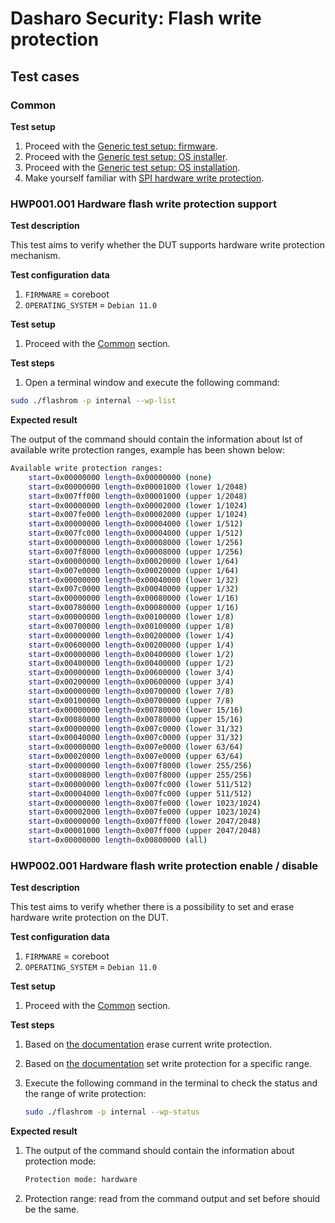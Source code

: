 # Dasharo Security: Flash write protection

## Test cases

### Common

**Test setup**

1. Proceed with the
    [Generic test setup: firmware](../../generic-test-setup/#firmware).
1. Proceed with the
    [Generic test setup: OS installer](../../generic-test-setup/#os-installer).
1. Proceed with the
    [Generic test setup: OS installation](../../generic-test-setup/#os-installation).
1. Make yourself familiar with
    [SPI hardware write protection](../../../variants/asus_kgpe_d16/spi-wp/).

### HWP001.001 Hardware flash write protection support

**Test description**

This test aims to verify whether the DUT supports hardware write protection
mechanism.

**Test configuration data**

1. `FIRMWARE` = coreboot
1. `OPERATING_SYSTEM` = `Debian 11.0`

**Test setup**

1. Proceed with the [Common](#common) section.

**Test steps**

1. Open a terminal window and execute the following command:

```bash
sudo ./flashrom -p internal --wp-list
```

**Expected result**

The output of the command should contain the information about lst of
available write protection ranges, example has been shown below:

```bash
Available write protection ranges:
	start=0x00000000 length=0x00000000 (none)
	start=0x00000000 length=0x00001000 (lower 1/2048)
	start=0x007ff000 length=0x00001000 (upper 1/2048)
	start=0x00000000 length=0x00002000 (lower 1/1024)
	start=0x007fe000 length=0x00002000 (upper 1/1024)
	start=0x00000000 length=0x00004000 (lower 1/512)
	start=0x007fc000 length=0x00004000 (upper 1/512)
	start=0x00000000 length=0x00008000 (lower 1/256)
	start=0x007f8000 length=0x00008000 (upper 1/256)
	start=0x00000000 length=0x00020000 (lower 1/64)
	start=0x007e0000 length=0x00020000 (upper 1/64)
	start=0x00000000 length=0x00040000 (lower 1/32)
	start=0x007c0000 length=0x00040000 (upper 1/32)
	start=0x00000000 length=0x00080000 (lower 1/16)
	start=0x00780000 length=0x00080000 (upper 1/16)
	start=0x00000000 length=0x00100000 (lower 1/8)
	start=0x00700000 length=0x00100000 (upper 1/8)
	start=0x00000000 length=0x00200000 (lower 1/4)
	start=0x00600000 length=0x00200000 (upper 1/4)
	start=0x00000000 length=0x00400000 (lower 1/2)
	start=0x00400000 length=0x00400000 (upper 1/2)
	start=0x00000000 length=0x00600000 (lower 3/4)
	start=0x00200000 length=0x00600000 (upper 3/4)
	start=0x00000000 length=0x00700000 (lower 7/8)
	start=0x00100000 length=0x00700000 (upper 7/8)
	start=0x00000000 length=0x00780000 (lower 15/16)
	start=0x00080000 length=0x00780000 (upper 15/16)
	start=0x00000000 length=0x007c0000 (lower 31/32)
	start=0x00040000 length=0x007c0000 (upper 31/32)
	start=0x00000000 length=0x007e0000 (lower 63/64)
	start=0x00020000 length=0x007e0000 (upper 63/64)
	start=0x00000000 length=0x007f8000 (lower 255/256)
	start=0x00008000 length=0x007f8000 (upper 255/256)
	start=0x00000000 length=0x007fc000 (lower 511/512)
	start=0x00004000 length=0x007fc000 (upper 511/512)
	start=0x00000000 length=0x007fe000 (lower 1023/1024)
	start=0x00002000 length=0x007fe000 (upper 1023/1024)
	start=0x00000000 length=0x007ff000 (lower 2047/2048)
	start=0x00001000 length=0x007ff000 (upper 2047/2048)
	start=0x00000000 length=0x00800000 (all)
```

### HWP002.001 Hardware flash write protection enable / disable

**Test description**

This test aims to verify whether there is a possibility to set and erase
hardware write protection on the DUT.

**Test configuration data**

1. `FIRMWARE` = coreboot
1. `OPERATING_SYSTEM` = `Debian 11.0`

**Test setup**

1. Proceed with the [Common](#common) section.

**Test steps**

1. Based on [the documentation](../../../variants/asus_kgpe_d16/spi-wp/)
    erase current write protection.
1. Based on [the documentation](../../../variants/asus_kgpe_d16/spi-wp/)
    set write protection for a specific range.
1. Execute the following command in the terminal to check the status and the
    range of write protection:

    ```bash
    sudo ./flashrom -p internal --wp-status
    ```

**Expected result**

1. The output of the command should contain the information about protection
    mode:

    ```bash
    Protection mode: hardware
    ```

1. Protection range: read from the command output and set before should be the
    same.
